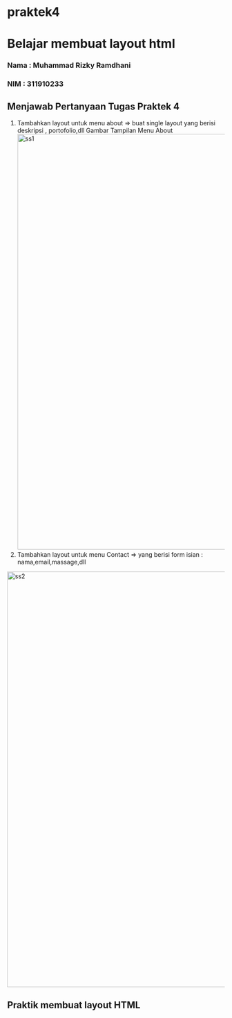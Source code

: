 # praktek4
# Belajar membuat layout html
### Nama : Muhammad Rizky Ramdhani
### NIM : 311910233
## Menjawab Pertanyaan Tugas Praktek 4
1. Tambahkan layout untuk menu about => buat single layout yang berisi deskripsi , portofolio,dll
Gambar Tampilan Menu About <img width="960" alt="ss1" src="https://user-images.githubusercontent.com/81758035/115946412-1adea200-a4eb-11eb-90a0-e385c85ccc36.png">
2. Tambahkan layout untuk menu Contact => yang berisi form isian : nama,email,massage,dll
<img width="960" alt="ss2" src="https://user-images.githubusercontent.com/81758035/115946439-56796c00-a4eb-11eb-8a38-ec0304ee0211.png">

## Praktik membuat layout HTML


